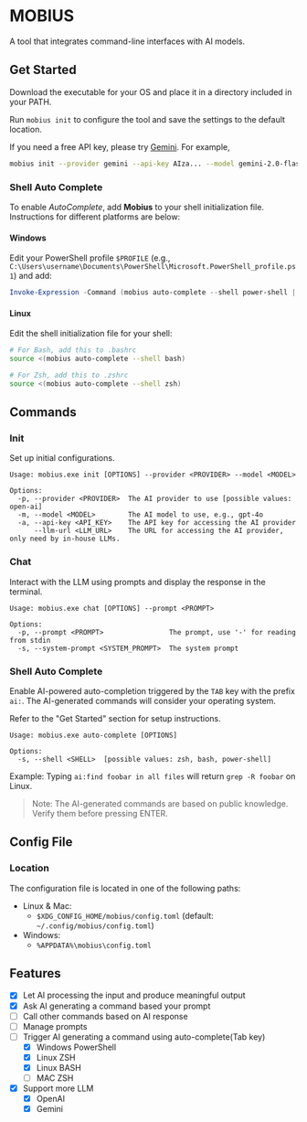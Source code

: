 # MOBIUS

A tool that integrates command-line interfaces with AI models.

## Get Started

Download the executable for your OS and place it in a directory included in your PATH.

Run `mobius init` to configure the tool and save the settings to the default location.

If you need a free API key, please try [Gemini](https://aistudio.google.com/apikey).
For example,
```bash
mobius init --provider gemini --api-key AIza... --model gemini-2.0-flash
```

### Shell Auto Complete

To enable *AutoComplete*, add **Mobius** to your shell initialization file. Instructions for different platforms are
below:

#### Windows

Edit your PowerShell profile `$PROFILE` (e.g.,
`C:\Users\username\Documents\PowerShell\Microsoft.PowerShell_profile.ps1`) and add:

```powershell
Invoke-Expression -Command (mobius auto-complete --shell power-shell | Out-String)
```

#### Linux

Edit the shell initialization file for your shell:

```bash
# For Bash, add this to .bashrc
source <(mobius auto-complete --shell bash)
```

```bash
# For Zsh, add this to .zshrc
source <(mobius auto-complete --shell zsh)
```

## Commands

### Init

Set up initial configurations.

```
Usage: mobius.exe init [OPTIONS] --provider <PROVIDER> --model <MODEL>

Options:
  -p, --provider <PROVIDER>  The AI provider to use [possible values: open-ai]
  -m, --model <MODEL>        The AI model to use, e.g., gpt-4o
  -a, --api-key <API_KEY>    The API key for accessing the AI provider
      --llm-url <LLM_URL>    The URL for accessing the AI provider, only need by in-house LLMs.
```

### Chat

Interact with the LLM using prompts and display the response in the terminal.

```
Usage: mobius.exe chat [OPTIONS] --prompt <PROMPT>

Options:
  -p, --prompt <PROMPT>                The prompt, use '-' for reading from stdin
  -s, --system-prompt <SYSTEM_PROMPT>  The system prompt
```

### Shell Auto Complete

Enable AI-powered auto-completion triggered by the `TAB` key with the prefix `ai:`. The AI-generated commands will
consider your operating system.

Refer to the "Get Started" section for setup instructions.

```
Usage: mobius.exe auto-complete [OPTIONS]

Options:
  -s, --shell <SHELL>  [possible values: zsh, bash, power-shell]
```

Example: Typing `ai:find foobar in all files` will return `grep -R foobar` on Linux.

> Note: The AI-generated commands are based on public knowledge. Verify them before pressing ENTER.

## Config File

### Location

The configuration file is located in one of the following paths:

* Linux & Mac:
    * `$XDG_CONFIG_HOME/mobius/config.toml` (default: `~/.config/mobius/config.toml`)
* Windows:
  * `%APPDATA%\mobius\config.toml`

## Features

- [X] Let AI processing the input and produce meaningful output
- [X] Ask AI generating a command based your prompt
- [ ] Call other commands based on AI response
- [ ] Manage prompts
- [ ] Trigger AI generating a command using auto-complete(Tab key)
  - [X] Windows PowerShell
  - [X] Linux ZSH
  - [X] Linux BASH
  - [ ] MAC ZSH
- [X] Support more LLM
  - [X] OpenAI
  - [X] Gemini
